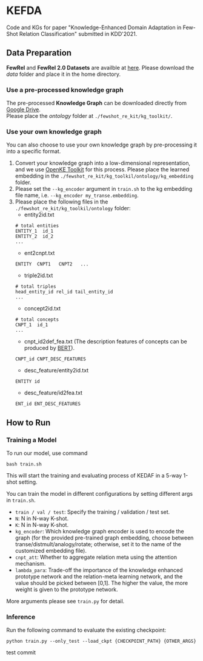 # KEFDA
Code and KGs for paper "Knowledge-Enhanced Domain Adaptation in Few-Shot Relation Classification" submitted in KDD'2021.

## Data Preparation

**FewRel** and **FewRel 2.0 Datasets** are availble at [here](https://github.com/thunlp/FewRel). 
Please download the *data* folder and place it in the home directory.

### Use a pre-processed knowledge graph

The pre-processed **Knowledge Graph** can be downloaded directly from [Google Drive](https://drive.google.com/drive/folders/1t5DUvE3tedLyWJLlT1H1iYIvNY2u3xxm?usp=sharing). \
Please place the *ontology* folder at ```./fewshot_re_kit/kg_toolkit/```.

### Use your own knowledge graph

You can also choose to use your own knowledge graph by pre-processing it into a specific format.

1. Convert your knowledge graph into a low-dimensional representation, and we use [OpenKE Toolkit](https://github.com/thunlp/OpenKE) for this process.
Please place the learned embedding in the ```./fewshot_re_kit/kg_toolkil/ontology/kg_embedding``` folder.
2. Please set the ```--kg_encoder``` argument in ```train.sh``` to the kg embedding file name, i.e. ```--kg_encoder my_transe.embedding```.
3. Please place the following files in the ```./fewshot_re_kit/kg_toolkil/ontology``` folder:
    - entity2id.txt
    ```
    # total entities
    ENTITY_1  id_1
    ENTITY_2  id_2
    ...
    ```
    - ent2cnpt.txt
    ```
    ENTITY  CNPT1   CNPT2   ...
    ```
    - triple2id.txt
    ```
    # total triples
    head_entity_id rel_id tail_entity_id
    ...
    ```
    - concept2id.txt
    ```
    # total concepts
    CNPT_1  id_1
    ...
    ```
    - cnpt_id2def_fea.txt (The description features of concepts can be produced by [BERT](https://github.com/huggingface/transformers)).
    ```
    CNPT_id CNPT_DESC_FEATURES
    ```
    - desc_feature/entity2id.txt
    ```
    ENTITY id
    ```
    - desc_feature/id2fea.txt
    ```
    ENT_id ENT_DESC_FEATURES
    ```
    

<!--Guidance on how to pre-process your own knowledge graph will be released soon....  :construction: -->


## How to Run

### Training a Model

To run our model, use command

```
bash train.sh
```

This will start the training and evaluating process of KEDAF in a 5-way 1-shot setting.

You can train the model in different configurations by setting different args in `train.sh`.

- ```train / val / test```: Specify the training / validation / test set. 
- ```N```: N in N-way K-shot.
- ```K```: N in N-way K-shot.
- ```kg_encoder```: Which knowledge graph encoder is used to encode the graph (for the provided pre-trained graph embedding, choose between transe/distmult/analogy/rotate; otherwise, set it to the name of the customized embedding file).
- ```cnpt_att```: Whether to aggregate relation meta using the attention mechanism.
- ```lambda_para```: Trade-off the importance of the knowledge enhanced prototype network and the relation-meta learning network, and the value should be picked between [0,1]. The higher the value, the more weight is given to the prototype network.

More arguments please see ```train.py``` for detail.

### Inference

Run the following command to evaluate the existing checkpoint:

```
python train.py --only_test --load_ckpt {CHECKPOINT_PATH} {OTHER_ARGS}
```
test commit

